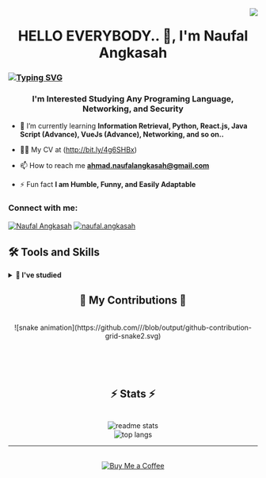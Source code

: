 
<!--
**naufal-angkasah/naufal-angkasah** is a ✨ _special_ ✨ repository because its `README.md` (this file) appears on your GitHub profile.

Here are some ideas to get you started:

- 🔭 I’m currently working on ...
- 🌱 I’m currently learning ...
- 👯 I’m looking to collaborate on ...
- 🤔 I’m looking for help with ...
- 💬 Ask me about ...
- 📫 How to reach me: ...
- 😄 Pronouns: ...
- ⚡ Fun fact: ...
-->
<img align="right" src="https://visitor-badge.laobi.icu/badge?page_id=naufal-angkasah.naufal-angkasah" />
<h1 align="center">HELLO EVERYBODY.. 👋, I'm Naufal Angkasah</h1>
<h3>
  <a href="<a href="https://git.io/typing-svg"><img src="https://readme-typing-svg.herokuapp.com?font=Fira+Code&weight=600&duration=4002&pause=1000&color=45DBF7&center=true&vCenter=true&width=435&lines=Welcome+to+My+Github+Profile;I'm+A+Computer+Science+Graduate;From+Syiah+Kuala+University" alt="Typing SVG" /></a>
</h3>
<h3 align="center">I'm Interested Studying Any Programing Language, Networking, and Security</h3>

- 🌱 I’m currently learning **Information Retrieval, Python, React.js, Java Script (Advance), VueJs (Advance), Networking, and so on..**

- 👨‍💻 My CV at (http://bit.ly/4g6SHBx)

- 📫 How to reach me **ahmad.naufalangkasah@gmail.com**

- ⚡ Fun fact **I am Humble, Funny, and Easily Adaptable**

<h3 align="left">Connect with me:</h3>
<p align="left">
<a href="https://www.linkedin.com/in/naufal-angkasah-030401276" target="blank"><img align="center" src="https://raw.githubusercontent.com/rahuldkjain/github-profile-readme-generator/master/src/images/icons/Social/linked-in-alt.svg" alt="Naufal Angkasah" height="30" width="40" /></a>
<a href="https://www.instagram.com/naufal.angkasah/profilecard/?igsh=MXNsbTl1bG5oMzZkeQ== " target="blank"><img align="center" src="https://raw.githubusercontent.com/rahuldkjain/github-profile-readme-generator/master/src/images/icons/Social/instagram.svg" alt="naufal.angkasah" height="30" width="40" /></a>
</p>

## 🛠️ Tools and Skills

<details> 
  <summary><b>🤔 I've studied</b></summary>
  <br/>
  
- **Programming Languages:**
   <p align="left">
    <a href="https://www.cprogramming.com/" target="_blank" rel="noreferrer"> 
    <img src="https://raw.githubusercontent.com/devicons/devicon/master/icons/c/c-original.svg" alt="c" width="40" height="40"/> </a> 
     <a href="https://www.cprogramming.com/" target="_blank" rel="noreferrer"> 
    <img src="https://raw.githubusercontent.com/devicons/devicon/master/icons/c/c-original.svg" alt="c" width="40" height="40"/> </a> 
  <a href="https://www.w3schools.com/cpp/" target="_blank" rel="noreferrer"> <img src="https://raw.githubusercontent.com/devicons/devicon/master/icons/cplusplus/cplusplus-original.svg" alt="cplusplus" width="40" height="40"/> </a> 
  <a href="https://www.w3schools.com/css/" target="_blank" rel="noreferrer"> <img src="https://raw.githubusercontent.com/devicons/devicon/master/icons/css3/css3-original-wordmark.svg" alt="css3" width="40" height="40"/> </a> 
   <a href="https://www.w3schools.com/html/" target="_blank" rel="noreferrer"> <img src="https://raw.githubusercontent.com/devicons/devicon/master/icons/html5/html5-original-wordmark.svg" alt="html5" width="40" height="40"/> </a> 
  <a href="https://www.java.com" target="_blank" rel="noreferrer"> <img src="https://raw.githubusercontent.com/devicons/devicon/master/icons/java/java-original.svg" alt="java" width="40" height="40"/> </a> 
  <a href="https://developer.mozilla.org/en-US/docs/Web/JavaScript" target="_blank" rel="noreferrer"> <img src="https://raw.githubusercontent.com/devicons/devicon/master/icons/javascript/javascript-original.svg" alt="javascript" width="40" height="40"/> </a> 
  <a href="https://www.php.net" target="_blank" rel="noreferrer"> <img src="https://raw.githubusercontent.com/devicons/devicon/master/icons/php/php-original.svg" alt="php" width="40" height="40"/> </a> 
  <a href="https://www.python.org" target="_blank" rel="noreferrer"> <img src="https://raw.githubusercontent.com/devicons/devicon/master/icons/python/python-original.svg" alt="python" width="40" height="40"/> </a> 
  <a href="https://reactjs.org/" target="_blank" rel="noreferrer"> <img src="https://raw.githubusercontent.com/devicons/devicon/master/icons/react/react-original-wordmark.svg" alt="react" width="40" height="40"/> </a>
  <a href="https://vuejs.org/" target="_blank" rel="noreferrer"> <img src="https://www.vectorlogo.zone/logos/vuejs/vuejs-icon.svg" alt="Vuejs" width="40" height="40"/> </a>
  
- **Database Management:**  
   <p align="left">
     <a href="https://www.mysql.com/" target="_blank" rel="noreferrer"> <img src="https://raw.githubusercontent.com/devicons/devicon/master/icons/mysql/mysql-original-wordmark.svg" alt="mysql" width="40" height="40"/> </a> 
       <a href="https://www.oracle.com/" target="_blank" rel="noreferrer"> <img src="https://raw.githubusercontent.com/devicons/devicon/master/icons/oracle/oracle-original.svg" alt="oracle" width="40" height="40"/> </a> 
         <a href="https://www.postgresql.org/" target="_blank" rel="noreferrer"> <img src="https://www.vectorlogo.zone/logos/postgresql/postgresql-vertical.svg" width="60" height="40"/> </a> 
           <a href="https://www.mongodb.com/" target="_blank" rel="noreferrer"> <img src="https://www.vectorlogo.zone/logos/mongodb/mongodb-ar21.svg" alt="MongoDB" width="60" height="40"/> </a> 
- **API:**
   <p align="left">
     <a href="https://www.postman.com/" target="_blank" rel="noreferrer"> <img src="https://www.vectorlogo.zone/logos/getpostman/getpostman-icon.svg" alt="Postman" width="40" height="40"/> </a> 
   
- **Version Control:**
    <p align="left"> <a href="https://git-scm.com/" target="_blank" rel="noreferrer"> <img src="https://www.vectorlogo.zone/logos/git-scm/git-scm-icon.svg" alt="git" width="40" height="40"/> </a> 
- **Containerization:** 
   <p align="left">
   <a href="https://www.docker.com/" target="_blank" rel="noreferrer"> <img src="https://www.vectorlogo.zone/logos/docker/docker-official.svg" alt="Docker" width="40" height="40"/> </a> 
<!--      <a href="https://kubernetes.io/id/" target="_blank" rel="noreferrer"> <img src="https://www.vectorlogo.zone/logos/kubernetes/kubernetes-ar21.svg" alt="Kubernetes" width="80" height="40"/> </a>  -->
- **Web Frameworks:** 
   <p align="left">
    <a href="https://laravel.com/" target="_blank" rel="noreferrer"> <img src="https://www.vectorlogo.zone/logos/laravel/laravel-ar21.svg" alt="laravel" width="60" height="40"/> </a> 
   <a href="https://getbootstrap.com" target="_blank" rel="noreferrer"> 
  <img src="https://upload.vectorlogo.zone/logos/getbootstrap/images/987f8f6c-263a-47b1-a85d-853cfca215d9.svg" alt="bootstrap" width="40" height="40"/> </a> 
    <a href="https://fastapi.tiangolo.com/" target="_blank" rel="noreferrer"> <img src="https://avatars.githubusercontent.com/u/156354296?s=200&v=4" alt="FastAPI" width="40" height="40"/> </a> 
<!--       <a href="https://flask.palletsprojects.com/" target="_blank" rel="noreferrer"> <img src="https://www.vectorlogo.zone/logos/palletsprojects_flask/palletsprojects_flask-ar21.svg" alt="Flask" width="40" height="40"/> </a>  -->
- **Mockup:**
   <p align="left">
  <a href="https://www.figma.com/" target="_blank" rel="noreferrer"> <img src="https://www.vectorlogo.zone/logos/figma/figma-icon.svg" alt="figma" width="40" height="40"/> </a> 
   <a href="https://www.canva.com/" target="_blank" rel="noreferrer"> <img src="https://static.canva.com/web/images/8439b51bb7a19f6e65ce1064bc37c197.svg" alt="Canva" width="40" height="40"/> </a>
- **Cloud:**
   <p align="left">
    <a href="https://aws.amazon.com/id/" target="_blank" rel="noreferrer"> <img src="https://www.vectorlogo.zone/logos/amazon_aws/amazon_aws-ar21.svg" alt="AWS" width="60" height="40"/> </a>
    <a href="https://cloud.google.com/" target="_blank" rel="noreferrer"> <img src="https://www.gstatic.com/devrel-devsite/prod/v0e0f589edd85502a40d78d7d0825db8ea5ef3b99ab4070381ee86977c9168730/cloud/images/cloud-logo.svg" alt="GCP" width="80" height="40"/> </a> 
- **Operating Systems:** 
   <p align="left">
   <a href="https://www.kali.org/" target="_blank" rel="noreferrer"> <img src="https://upload.vectorlogo.zone/logos/kali/images/324c35f9-62e7-40d5-8d50-3d64fa06ad0e.svg" alt="Kali Linux" width="40" height="40"/> </a> 
- **Website Tools:** 
   <p align="left">
     <a href="https://nodejs.org" target="_blank" rel="noreferrer"> <img src="https://raw.githubusercontent.com/devicons/devicon/master/icons/nodejs/nodejs-original-wordmark.svg" alt="nodejs" width="40" height="40"/> </a> 

- **Network Management:** 
   <p align="left">
  <a href="https://mikrotik.com/" target="_blank" rel="noreferrer"> <img src="https://mikrotik.com/img/mtv2/newlogo.svg" alt="MicroTik" width="60" height="40"/> </a>
  <a href="https://www.cisco.com/" target="_blank" rel="noreferrer"> <img src="https://www.vectorlogo.zone/logos/cisco/cisco-ar21.svg" alt="Cisco" width="40" height="40"/> </a>
  <a href="https://www.huawei.com/en/" target="_blank" rel="noreferrer"> <img src="https://www.vectorlogo.zone/logos/huawei/huawei-icon.svg" alt="Huawei" width="40" height="40"/> </a>
  <a href="https://www.nsnam.org/" target="_blank" rel="noreferrer"> <img src="https://upload.wikimedia.org/wikipedia/commons/5/5d/Ns-3-logo.png" alt="NS3" width="40" height="40"/> </a> 

<!--   <a href="https://opencv.org/" target="_blank" rel="noreferrer"> <img src="https://www.vectorlogo.zone/logos/opencv/opencv-icon.svg" alt="opencv" width="40" height="40"/> </a>  -->

<!--   <a href="https://pandas.pydata.org/" target="_blank" rel="noreferrer"> <img src="https://raw.githubusercontent.com/devicons/devicon/2ae2a900d2f041da66e950e4d48052658d850630/icons/pandas/pandas-original.svg" alt="pandas" width="40" height="40"/> </a>  -->
</p>
</details>
<!-- <h2> Github Stats (Expand to View) <img src = "https://i.pinimg.com/originals/65/c4/f4/65c4f452571be1261e9c623f7da488ac.gif" width = 35px> </h2>
 -->
 <div align="center">
  <h2>🐍 My Contributions 🐍</h2>
  <br>
   ![snake animation](https://github.com/<seu naufal-angkasah>/<seu naufal-angkasah>/blob/output/github-contribution-grid-snake2.svg)
<!--   <img alt="snake eating my contributions" src="https://github.com/naufal-angkasah/naufal-angkasah/blob/output/github-contribution-grid-snake.gif" />
  <img alt="snake eating my contributions" src="https://raw.githubusercontent.com/naufal-angkasah/naufal-angakasah/output/github-contribution-grid-snake.svg" />
   ![snake gif]
   (https://github.com/naufal-angkasah/naufal-angkasah/blob/output/github-contribution-grid-snake.svg)
  <img alt="snake eating my contributions" src="https://raw.githubusercontent.com/naufal-angkasah/naufal-angakasah/output/github-contribution-grid-snake.svg" />
   -->
   
   
  <br/><br/><br/>
</div>
<h2 align="center">⚡ Stats ⚡</h2>
<br>
<div align=center>
  
  <img width=390 src="https://github-readme-stats.vercel.app/api?username=naufal-angkasah&count_private=true&show_icons=true&theme=react&rank_icon=github&border_radius=10" alt="readme stats" />
  <br/>
  <img width=325 align="center" src="https://github-readme-stats.vercel.app/api/top-langs/?username=naufal-angkasah&hide=HTML&langs_count=8&layout=compact&theme=react&border_radius=10&size_weight=0.5&count_weight=0.5&exclude_repo=github-readme-stats" alt="top langs" />
</div>
<hr/>

<br/>

<div align="center">
<a href='https://buymeacoffee.com/naufal.angkasah' target='_blank'><img height='64' style='border:0px;height:64px;' src='https://storage.ko-fi.com/cdn/kofi1.png?v=3' border='0' alt='Buy Me a Coffee' /></a>
</div>

<br/>

  

